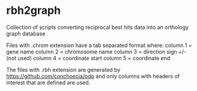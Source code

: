 # rbh2graph
Collection of scripts converting reciprocal best hits data into an orthology graph database

Files with .chrom extension have a tab separated format where:
column 1 = gene name
column 2 = chromosome name
column 3 = direction sign +/- (not used)
column 4 = coordinate start
column 5 = coordinate end

The files with .rbh extension are generated by https://github.com/conchoecia/odp and only columns with headers of interest that are defined are used.



